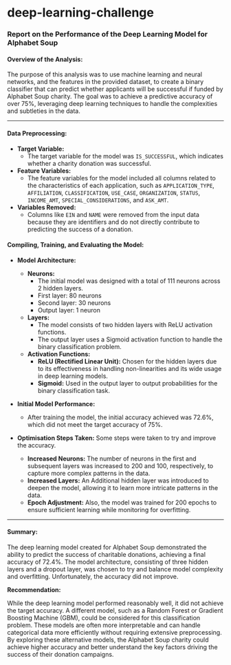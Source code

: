 # deep-learning-challenge

### **Report on the Performance of the Deep Learning Model for Alphabet Soup**

#### Overview of the Analysis: 

The purpose of this analysis was to use machine learning and neural networks, and the features in the provided dataset, to create a binary classifier that can predict whether applicants will be successful if funded by Alphabet Soup charity. The goal was to achieve a predictive accuracy of over 75%, leveraging deep learning techniques to handle the complexities and subtleties in the data.

----------

#### Data Preprocessing: 

-   **Target Variable:** 
    -   The target variable for the model was `IS_SUCCESSFUL`, which indicates whether a charity donation was successful.
-   **Feature Variables:**
    -   The feature variables for the model included all columns related to the characteristics of each application, such as `APPLICATION_TYPE`, `AFFILIATION`, `CLASSIFICATION`, `USE_CASE`, `ORGANIZATION`, `STATUS`, `INCOME_AMT`, `SPECIAL_CONSIDERATIONS`, and `ASK_AMT`.
-   **Variables Removed:**
    -   Columns like `EIN` and `NAME` were removed from the input data because they are identifiers and do not directly contribute to predicting the success of a donation.


#### Compiling, Training, and Evaluating the Model:  

-   **Model Architecture:** 
    
    -   **Neurons:**
        -   The initial model was designed with a total of 111 neurons across 2 hidden layers.
        -   First layer: 80 neurons
        -   Second layer: 30 neurons
        -   Output layer: 1 neuron
    -   **Layers:**
        -   The model consists of two hidden layers with ReLU activation functions. 
        -   The output layer uses a Sigmoid activation function to handle the binary classification problem.
    -   **Activation Functions:**
        -   **ReLU (Rectified Linear Unit):** Chosen for the hidden layers due to its effectiveness in handling non-linearities and its wide usage in deep learning models.
        -   **Sigmoid:** Used in the output layer to output probabilities for the binary classification task.
        
-   **Initial Model Performance:**
    -   After training the model, the initial accuracy achieved was 72.6%, which did not meet the target accuracy of 75%.
    
-   **Optimisation Steps Taken:**
   Some steps were taken to try and improve the accuracy.
    -   **Increased Neurons:** The number of neurons in the first and subsequent layers was increased to 200 and 100, respectively, to capture more complex patterns in the data.
    -   **Increased Layers:** An Additional hidden layer was introduced to deepen the model, allowing it to learn more intricate patterns in the data.
    -   **Epoch Adjustment:** Also, the model was trained for 200 epochs to ensure sufficient learning while monitoring for overfitting.

----------

#### **Summary:**

The deep learning model created for Alphabet Soup demonstrated the ability to predict the success of charitable donations, achieving a final accuracy of 72.4%. The model architecture, consisting of three hidden layers and a dropout layer, was chosen to try and balance model complexity and overfitting. Unfortunately, the accuracy did not improve.

**Recommendation:** 

While the deep learning model performed reasonably well, it did not achieve the target accuracy. A different model, such as a Random Forest or Gradient Boosting Machine (GBM), could be considered for this classification problem. These models are often more interpretable and can handle categorical data more efficiently without requiring extensive preprocessing. 
By exploring these alternative models, the Alphabet Soup charity could achieve higher accuracy and better understand the key factors driving the success of their donation campaigns.

